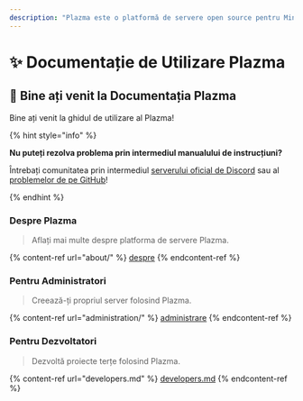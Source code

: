 ```yaml
---
description: "Plazma este o platformă de servere open source pentru Minecraft: Java Edition care adaugă optimizare experimentală bazată pe hârtie și personalizarea mecanicilor de joc."
---
```


# ✨ Documentație de Utilizare Plazma

## 👋 Bine ați venit la Documentația Plazma

Bine ați venit la ghidul de utilizare al Plazma!

{% hint style="info" %}

**Nu puteți rezolva problema prin intermediul manualului de instrucțiuni?**

Întrebați comunitatea prin intermediul [serverului oficial de Discord](https://discord.gg/MmfC52K8A8) sau al [problemelor de pe GitHub](https://github.com/PlazmaMC/PlazmaBukkit/issues)!

{% endhint %}

### Despre Plazma

> Aflați mai multe despre platforma de servere Plazma.

{% content-ref url="about/" %}
[despre](about/)
{% endcontent-ref %}

### Pentru Administratori

> Creează-ți propriul server folosind Plazma.

{% content-ref url="administration/" %}
[administrare](administration/)
{% endcontent-ref %}

### Pentru Dezvoltatori

> Dezvoltă proiecte terțe folosind Plazma.

{% content-ref url="developers.md" %}
[developers.md](developers.md)
{% endcontent-ref %}
